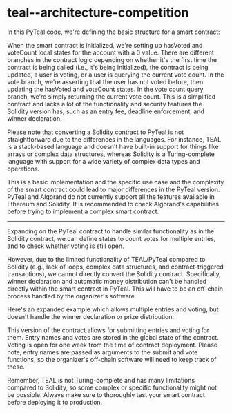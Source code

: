 # teal--architecture-competition








In this PyTeal code, we're defining the basic structure for a smart contract:

When the smart contract is initialized, we're setting up hasVoted and voteCount local states for the account with a 0 value.
There are different branches in the contract logic depending on whether it's the first time the contract is being called (i.e., it's being initialized), the contract is being updated, a user is voting, or a user is querying the current vote count.
In the vote branch, we're asserting that the user has not voted before, then updating the hasVoted and voteCount states.
In the vote count query branch, we're simply returning the current vote count.
This is a simplified contract and lacks a lot of the functionality and security features the Solidity version has, such as an entry fee, deadline enforcement, and winner declaration.

Please note that converting a Solidity contract to PyTeal is not straightforward due to the differences in the languages. For instance, TEAL is a stack-based language and doesn't have built-in support for things like arrays or complex data structures, whereas Solidity is a Turing-complete language with support for a wide variety of complex data types and operations.

This is a basic implementation and the specific use case and the complexity of the smart contract could lead to major differences in the PyTeal version. PyTeal and Algorand do not currently support all the features available in Ethereum and Solidity. It is recommended to check Algorand's capabilities before trying to implement a complex smart contract.



---


Expanding on the PyTeal contract to handle similar functionality as in the Solidity contract, we can define states to count votes for multiple entries, and to check whether voting is still open.

However, due to the limited functionality of TEAL/PyTeal compared to Solidity (e.g., lack of loops, complex data structures, and contract-triggered transactions), we cannot directly convert the Solidity contract. Specifically, winner declaration and automatic money distribution can't be handled directly within the smart contract in PyTeal. This will have to be an off-chain process handled by the organizer's software.

Here's an expanded example which allows multiple entries and voting, but doesn't handle the winner declaration or prize distribution:



This version of the contract allows for submitting entries and voting for them. Entry names and votes are stored in the global state of the contract. Voting is open for one week from the time of contract deployment. Please note, entry names are passed as arguments to the submit and vote functions, so the organizer's off-chain software will need to keep track of these.

Remember, TEAL is not Turing-complete and has many limitations compared to Solidity, so some complex or specific functionality might not be possible. Always make sure to thoroughly test your smart contract before deploying it to production.
